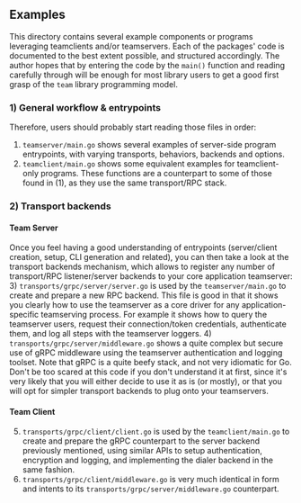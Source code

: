
## Examples

This directory contains several example components or programs leveraging teamclients and/or teamservers.
Each of the packages' code is documented to the best extent possible, and structured accordingly.
The author hopes that by entering the code by the `main()` function and reading carefully through will
be enough for most library users to get a good first grasp of the `team` library programming model.

### 1) General workflow & entrypoints

Therefore, users should probably start reading those files in order:
1) `teamserver/main.go` shows several examples of server-side program entrypoints, with varying
   transports, behaviors, backends and options.
2) `teamclient/main.go` shows some equivalent examples for teamclient-only programs. These functions
   are a counterpart to some of those found in (1), as they use the same transport/RPC stack.

### 2) Transport backends

#### Team Server
Once you feel having a good understanding of entrypoints (server/client creation, setup, CLI generation
and related), you can then take a look at the transport backends mechanism, which allows to register any
number of transport/RPC listener/server backends to your core application teamserver:
3) `transports/grpc/server/server.go` is used by the `teamserver/main.go` to create and prepare a new
   RPC backend. This file is good in that it shows you clearly how to use the teamserver as a core
   driver for any application-specific teamserving process. For example it shows how to query the
   teamserver users, request their connection/token credentials, authenticate them, and log all steps
   with the teamserver loggers.
4) `transports/grpc/server/middleware.go` shows a quite complex but secure use of gRPC middleware using
   the teamserver authentication and logging toolset. Note that gRPC is a quite beefy stack, and not
   very idiomatic for Go. Don't be too scared at this code if you don't understand it at first, since
   it's very likely that you will either decide to use it as is (or mostly), or that you will opt for
   simpler transport backends to plug onto your teamservers.

#### Team Client
5) `transports/grpc/client/client.go` is used by the `teamclient/main.go` to create and prepare the gRPC
   counterpart to the server backend previously mentioned, using similar APIs to setup authentication,
   encryption and logging, and implementing the dialer backend in the same fashion.
6) `transports/grpc/client/middleware.go` is very much identical in form and intents to its
   `transports/grpc/server/middleware.go` counterpart.
